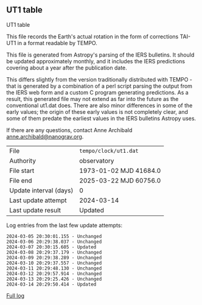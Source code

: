 
## UT1 table

UT1 table

This file records the Earth's actual rotation in the form of
corrections TAI-UT1 in a format readable by TEMPO.

This file is generated from Astropy's parsing of the IERS
bulletins. It should be updated approximately monthly, and it
includes the IERS predictions covering about a year after the
publication date.

This differs slightly from the version traditionally distributed
with TEMPO - that is generated by a combination of a perl script
parsing the output from the IERS web form and a custom C program
generating predictions. As a result, this generated file may not
extend as far into the future as the conventional ut1.dat does.
There are also minor differences in some of the early values; the
origin of these early values is not completely clear, and some of
them predate the earliest values in the IERS bulletins Astropy uses.

If there are any questions, contact Anne Archibald
<anne.archibald@nanograv.org>.

|     |     |
|:--- |:--- |
| File | `tempo/clock/ut1.dat` |
| Authority | observatory |
| File start | 1973-01-02 MJD 41684.0 |
| File end | 2025-03-22 MJD 60756.0 |
| Update interval (days) | 0 |
| Last update attempt | 2024-03-14 |
| Last update result | Updated |

Log entries from the last few update attempts:
```
2024-03-05 20:30:01.155 - Unchanged
2024-03-06 20:29:38.037 - Unchanged
2024-03-07 20:30:15.605 - Updated
2024-03-08 20:29:37.179 - Unchanged
2024-03-09 20:29:38.289 - Unchanged
2024-03-10 20:29:37.557 - Unchanged
2024-03-11 20:29:48.130 - Unchanged
2024-03-12 20:29:57.914 - Unchanged
2024-03-13 20:29:25.426 - Unchanged
2024-03-14 20:29:50.414 - Updated
```
[Full log](https://raw.githubusercontent.com/ipta/pulsar-clock-corrections/main/log/tempo/clock/ut1.dat.log)
